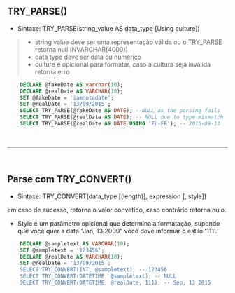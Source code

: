 ## TRY_PARSE()

- Sintaxe: TRY_PARSE(string_value AS data_type [Using culture])

> - string value deve ser uma representação válida ou o TRY_PARSE retorna null (NVARCHAR(4000))
> - data type deve ser data ou numérico
> - culture é opicional para formatar, caso a cultura seja inválida retorna erro

```sql
    DECLARE @fakeDate AS varchar(10);
    DECLARE @realDate AS VARCHAR(10);
    SET @fakeDate = 'iamnotadate';
    SET @realDate = '13/09/2015';
    SELECT TRY_PARSE(@fakeDate AS DATE); --NULL as the parsing fails
    SELECT TRY_PARSE(@realDate AS DATE); -- NULL due to type mismatch
    SELECT TRY_PARSE(@realDate AS DATE USING 'Fr-FR'); -- 2015-09-13
```

<br>
<hr>
<br>

## Parse com TRY_CONVERT()

- Sintaxe: TRY_CONVERT(data_type [(length)], expression [, style])

em caso de sucesso, retorna o valor convetido, caso contrário retorna nulo.

- Style é um parâmetro opicional que determina a formatação, supondo que você quer a data "Jan, 13 2000" você deve informar o estilo '111'.

```sql
    DECLARE @sampletext AS VARCHAR(10);
    SET @sampletext = '123456';
    DECLARE @realDate AS VARCHAR(10);
    SET @realDate = '13/09/2015’;
    SELECT TRY_CONVERT(INT, @sampletext); -- 123456
    SELECT TRY_CONVERT(DATETIME, @sampletext); -- NULL
    SELECT TRY_CONVERT(DATETIME, @realDate, 111); -- Sep, 13 2015
```

